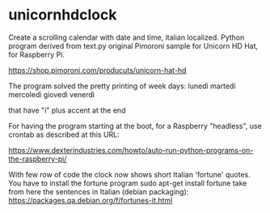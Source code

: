 # unicornhdclock
Create a scrolling calendar with date and time, italian localized.
Python program derived from text.py original Pimoroni sample for Unicorn HD Hat, for Raspberry Pi.

https://shop.pimoroni.com/producuts/unicorn-hat-hd

The program solved the pretty printing of week days:
lunedì
martedì
mercoledì
giovedì
venerdì

that have "i" plus accent at the end

For having the program starting at the boot, for a Raspberry "headless", use crontab as described at this URL:

https://www.dexterindustries.com/howto/auto-run-python-programs-on-the-raspberry-pi/

With few row of code the clock now shows short Italian 'fortune' quotes.
You have to install the fortune program
        sudo apt-get install fortune 
take from here the sentences in Italian (debian packaging):
        https://packages.qa.debian.org/f/fortunes-it.html


